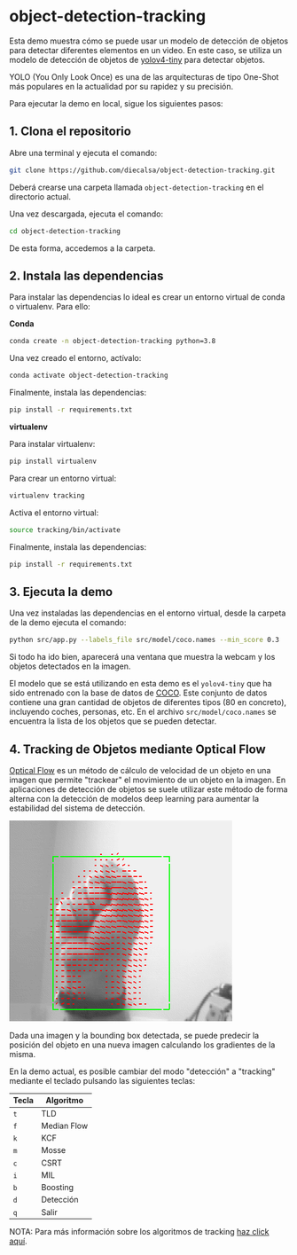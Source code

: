 # object-detection-tracking

Esta demo muestra cómo se puede usar un modelo de detección de objetos para detectar diferentes elementos en un video. En este caso, se utiliza un modelo de detección de objetos de [yolov4-tiny](https://github.com/AlexeyAB/darknet) para detectar objetos.

YOLO (You Only Look Once) es una de las arquitecturas de tipo One-Shot más populares en la actualidad por su rapidez y su precisión.

Para ejecutar la demo en local, sigue los siguientes pasos:

## 1. Clona el repositorio

Abre una terminal y ejecuta el comando:

```sh
git clone https://github.com/diecalsa/object-detection-tracking.git
```

Deberá crearse una carpeta llamada `object-detection-tracking` en el directorio actual.

Una vez descargada, ejecuta el comando:

```sh
cd object-detection-tracking
```

De esta forma, accedemos a la carpeta.

## 2. Instala las dependencias

Para instalar las dependencias lo ideal es crear un entorno virtual de conda o virtualenv. Para ello:

**Conda**
```sh
conda create -n object-detection-tracking python=3.8
```

Una vez creado el entorno, actívalo:

```sh
conda activate object-detection-tracking
```

Finalmente, instala las dependencias:

```sh
pip install -r requirements.txt
```

**virtualenv**

Para instalar virtualenv:

```sh
pip install virtualenv
```

Para crear un entorno virtual:

```sh
virtualenv tracking 
```

Activa el entorno virtual:

```sh
source tracking/bin/activate
```

Finalmente, instala las dependencias:

```sh
pip install -r requirements.txt
```

## 3. Ejecuta la demo

Una vez instaladas las dependencias en el entorno virtual, desde la carpeta de la demo ejecuta el comando:

```sh
python src/app.py --labels_file src/model/coco.names --min_score 0.3
```

Si todo ha ido bien, aparecerá una ventana que muestra la webcam y los objetos detectados en la imagen.

El modelo que se está utilizando en esta demo es el `yolov4-tiny` que ha sido entrenado con la base de datos de [COCO](https://cocodataset.org/#home). Este conjunto de datos contiene una gran cantidad de objetos de diferentes tipos (80 en concreto), incluyendo coches, personas, etc. En el archivo `src/model/coco.names` se encuentra la lista de los objetos que se pueden detectar.

## 4. Tracking de Objetos mediante Optical Flow

[Optical Flow](https://en.wikipedia.org/wiki/Optical_flow) es un método de cálculo de velocidad de un objeto en una imagen que permite "trackear" el movimiento de un objeto en la imagen. En aplicaciones de detección de objetos se suele utilizar este método de forma alterna con la detección de modelos deep learning para aumentar la estabilidad del sistema de detección.

![Optical Flow](README_images/optical_flow.gif)

Dada una imagen y la bounding box detectada, se puede predecir la posición del objeto en una nueva imagen calculando los gradientes de la misma.

En la demo actual, es posible cambiar del modo "detección" a "tracking" mediante el teclado pulsando las siguientes teclas:

| Tecla | Algoritmo |
|------|-----------|
| `t`  | TLD |
| `f`  | Median Flow |
| `k`  | KCF |
| `m`  | Mosse |
| `c`  | CSRT | 
| `i`  | MIL |
| `b`  | Boosting |
| `d`  | Detección |
| `q`  | Salir |

NOTA: Para más información sobre los algoritmos de tracking [haz click aquí](https://pyimagesearch.com/2018/07/30/opencv-object-tracking/).